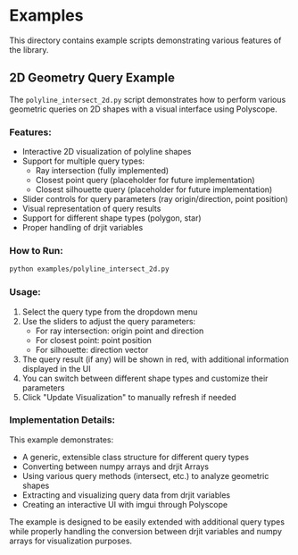 # Examples

This directory contains example scripts demonstrating various features of the library.

## 2D Geometry Query Example

The `polyline_intersect_2d.py` script demonstrates how to perform various geometric queries on 2D shapes with a visual interface using Polyscope.

### Features:

- Interactive 2D visualization of polyline shapes
- Support for multiple query types:
  - Ray intersection (fully implemented)
  - Closest point query (placeholder for future implementation)
  - Closest silhouette query (placeholder for future implementation)
- Slider controls for query parameters (ray origin/direction, point position)
- Visual representation of query results
- Support for different shape types (polygon, star)
- Proper handling of drjit variables

### How to Run:

```bash
python examples/polyline_intersect_2d.py
```

### Usage:

1. Select the query type from the dropdown menu
2. Use the sliders to adjust the query parameters:
   - For ray intersection: origin point and direction
   - For closest point: point position
   - For silhouette: direction vector
3. The query result (if any) will be shown in red, with additional information displayed in the UI
4. You can switch between different shape types and customize their parameters
5. Click "Update Visualization" to manually refresh if needed

### Implementation Details:

This example demonstrates:
- A generic, extensible class structure for different query types
- Converting between numpy arrays and drjit Arrays
- Using various query methods (intersect, etc.) to analyze geometric shapes
- Extracting and visualizing query data from drjit variables
- Creating an interactive UI with imgui through Polyscope

The example is designed to be easily extended with additional query types while properly handling the conversion between drjit variables and numpy arrays for visualization purposes. 